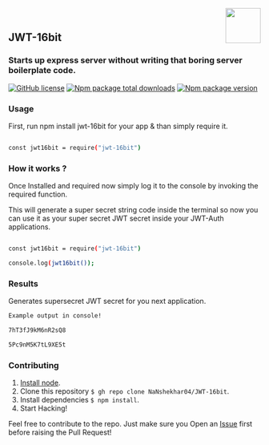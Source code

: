 ﻿﻿<img align="right" src="https://user-images.githubusercontent.com/51878265/186825286-499db16b-5b95-488d-b6d5-09d44521b890.png" height="70px"> <h2>JWT-16bit</h2>
### Starts up express server without writing that boring server boilerplate code.
   
   [![GitHub license](https://img.shields.io/github/license/Naereen/StrapDown.js.svg)](https://github.com/Naereen/StrapDown.js/blob/master/LICENSE)
   [![Npm package total downloads](https://badgen.net/npm/dt/super-express-cli)](https://www.npmjs.com/package/jwt-16bit)
   [![Npm package version](https://badgen.net/npm/v/super-express-cli)](https://www.npmjs.com/package/jwt-16bit)


### Usage

First, run npm install jwt-16bit for your app & than simply require it.

```bash

const jwt16bit = require("jwt-16bit")

```
### How it works ?

Once Installed and required now simply log it to the console by invoking the required function. 

This will generate a super secret string code inside the terminal so now you can use it as your super secret JWT secret inside your JWT-Auth applications.


```bash

const jwt16bit = require("jwt-16bit")

console.log(jwt16bit());

```

### Results

Generates supersecret JWT secret for you next application.

```bash
Example output in console!

7hT3fJ9kM6nR2sQ8

5Pc9nM5K7tL9XE5t

```


### Contributing
1. [Install node](http://nodejs.org/#download).
2. Clone this repository `$ gh repo clone NaNshekhar04/JWT-16bit`.
3. Install dependencies `$ npm install`.
4. Start Hacking!

Feel free to contribute to the repo. Just make sure you Open an [Issue](https://github.com/NaNshekhar04/JWT-16bit/issues) first before raising the Pull Request!


